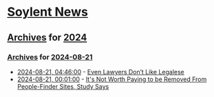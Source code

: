 # [Soylent News](../../../README.md)

## [Archives](../../index.md) for [2024](../index.md)

### [Archives](../../index.md) for [2024-08-21](index.md)

* [2024-08-21, 04:46:00](https://soylentnews.org/article.pl?sid=24/08/19/2134246&from=rss) - [Even Lawyers Don’t Like Legalese](https://soylentnews.org/article.pl?sid=24/08/19/2134246&from=rss)
* [2024-08-21, 00:01:00](https://soylentnews.org/article.pl?sid=24/08/19/1142259&from=rss) - [It's Not Worth Paying to be Removed From People-Finder Sites, Study Says](https://soylentnews.org/article.pl?sid=24/08/19/1142259&from=rss)
